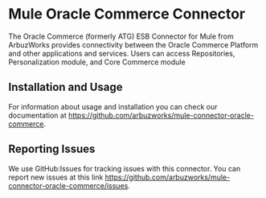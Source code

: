 Mule Oracle Commerce Connector
=========================

The Oracle Commerce (formerly ATG) ESB Connector for Mule from ArbuzWorks provides connectivity between the Oracle Commerce Platform and other applications and services. Users can access Repositories, Personalization module, and Core Commerce module

Installation and Usage
----------------------

For information about usage and installation you can check our documentation at https://github.com/arbuzworks/mule-connector-oracle-commerce.

Reporting Issues
----------------

We use GitHub:Issues for tracking issues with this connector. You can report new issues at this link https://github.com/arbuzworks/mule-connector-oracle-commerce/issues.
